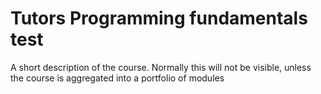 # Tutors Programming fundamentals test

A short description of the course. Normally this will not be visible, unless the course is aggregated into a portfolio of modules